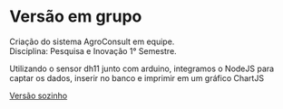 # Versão em grupo
Criação do sistema AgroConsult em equipe. <br>
Disciplina: Pesquisa e Inovação 1° Semestre.<br>

Utilizando o sensor dh11 junto com arduino, integramos o NodeJS para captar os dados, inserir no banco e imprimir em um gráfico ChartJS<br>

<a href="https://github.com/Uken49/Solo-AgroConsult">Versão sozinho </a>
